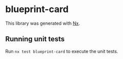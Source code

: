 # blueprint-card

This library was generated with [Nx](https://nx.dev).

## Running unit tests

Run `nx test blueprint-card` to execute the unit tests.
